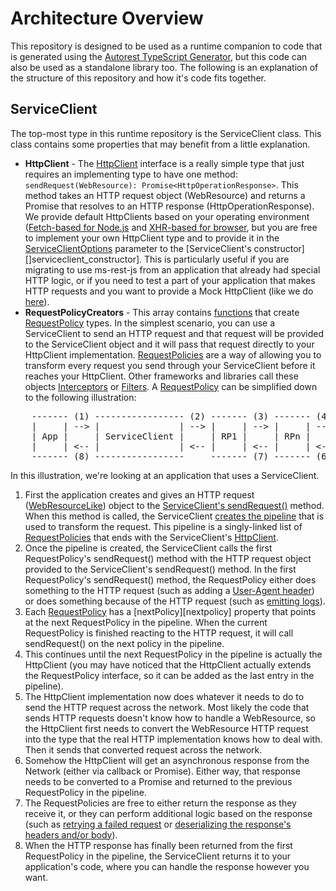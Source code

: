 # Architecture Overview

This repository is designed to be used as a runtime companion to code that is generated using the [Autorest TypeScript Generator][autorest_typescript], but this code can also be used as a standalone library too. The following is an explanation of the structure of this repository and how it's code fits together.

## ServiceClient

The top-most type in this runtime repository is the ServiceClient class. This class contains some properties that may benefit from a little explanation.

- **HttpClient** - The [HttpClient][httpclient] interface is a really simple type that just requires an implementing type to have one method: `sendRequest(WebResource): Promise<HttpOperationResponse>`. This method takes an HTTP request object (WebResource) and returns a Promise that resolves to an HTTP response (HttpOperationResponse). We provide default HttpClients based on your operating environment ([Fetch-based for Node.js][fetchHttpClient] and [XHR-based for browser][xhrHttpClient], but you are free to implement your own HttpClient type and to provide it in the [ServiceClientOptions][serviceclientoptions] parameter to the [ServiceClient's constructor][]serviceclient_constructor]. This is particularly useful if you are migrating to use ms-rest-js from an application that already had special HTTP logic, or if you need to test a part of your application that makes HTTP requests and you want to provide a Mock HttpClient (like we do [here][mockhttpclient]).
- **RequestPolicyCreators** - This array contains [functions][create_function] that create [RequestPolicy][requestpolicy] types. In the simplest scenario, you can use a ServiceClient to send an HTTP request and that request will be provided to the ServiceClient object and it will pass that request directly to your HttpClient implementation. [RequestPolicies][requestpolicy] are a way of allowing you to transform every request you send through your ServiceClient before it reaches your HttpClient. Other frameworks and libraries call these objects [Interceptors][okhttp_interceptors] or [Filters][javax_filters]. A [RequestPolicy][requestpolicy] can be simplified down to the following illustration:
<pre>
    ------- (1) ----------------- (2) ------- (3) ------- (4) -------------- (5)   ~~~~~~~
    |     | --> |               | --> |     | --> |     | --> |            | -->  ~       ~
    | App |     | ServiceClient |     | RP1 |     | RPn |     | HttpClient |    ~ Network  ~
    |     | <-- |               | <-- |     | <-- |     | <-- |            | <--  ~       ~
    ------- (8) -----------------     ------- (7) ------- (6) --------------       ~~~~~~~
</pre>
  In this illustration, we're looking at an application that uses a ServiceClient.
  
  1. First the application creates and gives an HTTP request ([WebResourceLike][webresourcelike]) object to the [ServiceClient's sendRequest()][serviceclient_sendrequest] method. When this method is called, the ServiceClient [creates the pipeline][serviceclient_createpipeline] that is used to transform the request. This pipeline is a singly-linked list of [RequestPolicies][requestpolicy] that ends with the ServiceClient's [HttpClient][httpclient].
  2. Once the pipeline is created, the ServiceClient calls the first RequestPolicy's sendRequest() method with the HTTP request object provided to the ServiceClient's sendRequest() method. In the first RequestPolicy's sendRequest() method, the RequestPolicy either does something to the HTTP request (such as adding a [User-Agent header][add_user_agent_header]) or does something because of the HTTP request (such as [emitting logs][emit_logs]).
  3. Each [RequestPolicy][requestpolicy] has a [nextPolicy][nextpolicy] property that points at the next RequestPolicy in the pipeline. When the current RequestPolicy is finished reacting to the HTTP request, it will call sendRequest() on the next policy in the pipeline.
  4. This continues until the next RequestPolicy in the pipeline is actually the HttpClient (you may have noticed that the HttpClient actually extends the RequestPolicy interface, so it can be added as the last entry in the pipeline).
  5. The HttpClient implementation now does whatever it needs to do to send the HTTP request across the network. Most likely the code that sends HTTP requests doesn't know how to handle a WebResource, so the HttpClient first needs to convert the WebResource HTTP request into the type that the real HTTP implementation knows how to deal with. Then it sends that converted request across the network.
  6. Somehow the HttpClient will get an asynchronous response from the Network (either via callback or Promise). Either way, that response needs to be converted to a Promise<HttpOperationResponse> and returned to the previous RequestPolicy in the pipeline.
  7. The RequestPolicies are free to either return the response as they receive it, or they can perform additional logic based on the response (such as [retrying a failed request][retry_failed_request] or [deserializing the response's headers and/or body][deserialize_response]).
  8. When the HTTP response has finally been returned from the first RequestPolicy in the pipeline, the ServiceClient returns it to your application's code, where you can handle the response however you want.

[autorest_typescript]: https://github.com/Azure/autorest.typescript
[httpclient]: https://github.com/Azure/azure-sdk-for-js/blob/20a9bbccd75dedb365703c5d2e466b29c6572473/sdk/core/core-http/src/httpClient.ts#L9
[fetchHttpClient]: https://github.com/Azure/azure-sdk-for-js/blob/20a9bbccd75dedb365703c5d2e466b29c6572473/sdk/core/core-http/src/nodeFetchHttpClient.ts
[xhrHttpClient]: https://github.com/Azure/azure-sdk-for-js/blob/20a9bbccd75dedb365703c5d2e466b29c6572473/sdk/core/core-http/src/xhrHttpClient.ts
[serviceclientoptions]: https://github.com/Azure/azure-sdk-for-js/blob/20a9bbccd75dedb365703c5d2e466b29c6572473/sdk/core/core-http/src/serviceClient.ts#L93
[serviceclient_constructor]: https://github.com/Azure/azure-sdk-for-js/blob/20a9bbccd75dedb365703c5d2e466b29c6572473/sdk/core/core-http/src/serviceClient.ts#L185
[mockhttpclient]: https://github.com/Azure/azure-sdk-for-js/blob/20a9bbccd75dedb365703c5d2e466b29c6572473/sdk/core/core-http/test/serviceClientTests.ts#L40
[create_function]: https://github.com/Azure/azure-sdk-for-js/blob/20a9bbccd75dedb365703c5d2e466b29c6572473/sdk/core/core-http/src/policies/requestPolicy.ts#L13
[requestpolicy]: https://github.com/Azure/azure-sdk-for-js/blob/20a9bbccd75dedb365703c5d2e466b29c6572473/sdk/core/core-http/src/policies/requestPolicy.ts#L16
[webresourcelike]: https://github.com/Azure/azure-sdk-for-js/blob/20a9bbccd75dedb365703c5d2e466b29c6572473/sdk/core/core-http/src/webResource.ts#L40
[serviceclient_sendrequest]: https://github.com/Azure/azure-sdk-for-js/blob/20a9bbccd75dedb365703c5d2e466b29c6572473/sdk/core/core-http/src/serviceClient.ts#L257
[serviceclient_createpipeline]: https://github.com/Azure/azure-sdk-for-js/blob/20a9bbccd75dedb365703c5d2e466b29c6572473/sdk/core/core-http/src/serviceClient.ts#L275-L283
[add_user_agent_header]: https://github.com/Azure/azure-sdk-for-js/blob/20a9bbccd75dedb365703c5d2e466b29c6572473/sdk/core/core-http/src/policies/userAgentPolicy.ts#L86
[emit_logs]: https://github.com/Azure/azure-sdk-for-js/blob/20a9bbccd75dedb365703c5d2e466b29c6572473/sdk/core/core-http/src/policies/logPolicy.ts#L106-L107
[next_policy]: https://github.com/Azure/azure-sdk-for-js/blob/20a9bbccd75dedb365703c5d2e466b29c6572473/sdk/core/core-http/src/policies/requestPolicy.ts#L22
[retry_failed_request]: https://github.com/Azure/azure-sdk-for-js/blob/20a9bbccd75dedb365703c5d2e466b29c6572473/sdk/core/core-http/src/policies/exponentialRetryPolicy.ts#L141
[deserialize_response]: https://github.com/Azure/azure-sdk-for-js/blob/20a9bbccd75dedb365703c5d2e466b29c6572473/sdk/core/core-http/src/policies/deserializationPolicy.ts#L96
[okhttp_interceptors]: https://square.github.io/okhttp/interceptors/
[javax_filters]: https://tomcat.apache.org/tomcat-5.5-doc/servletapi/javax/servlet/Filter.html
